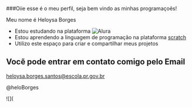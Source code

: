 ###Oiie esse é o meu perfil, seja bem vindo as minhas programaçoẽs! 

Meu nome é Heloysa Borges
- Estou estudando na plataforma ![Alura](https://www.alura.com.br/)
- Estou aprendendo a linguagem de programação na plataforma [scratch](https://scratch.mit.edu/)
- Utilizo este espaço para criar e compartilhar meus projetos


## Vocẽ pode entrar em contato comigo pelo Email

heloysa.borges.santos@escola.pr.gov.br

@heloBorges



![](


